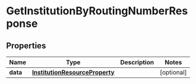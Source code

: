 

# GetInstitutionByRoutingNumberResponse


## Properties

| Name | Type | Description | Notes |
|------------ | ------------- | ------------- | -------------|
|**data** | [**InstitutionResourceProperty**](InstitutionResourceProperty.md) |  |  [optional] |



